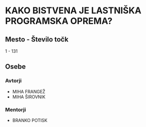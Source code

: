 # KAKO BISTVENA JE LASTNIŠKA PROGRAMSKA OPREMA?
## Mesto - Število točk
1 - 131
## Osebe
### Avtorji
 * MIHA FRANGEŽ
 * MIHA ŠIROVNIK
### Mentorji
 * BRANKO POTISK